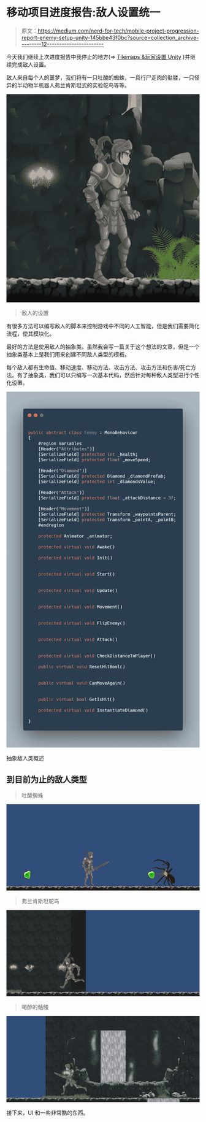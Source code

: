 # 移动项目进度报告:敌人设置统一

> 原文：<https://medium.com/nerd-for-tech/mobile-project-progression-report-enemy-setup-unity-145bbe43f0bc?source=collection_archive---------12----------------------->

今天我们继续上次进度报告中我停止的地方(=> [Tilemaps &玩家设置 Unity](/nerd-for-tech/mobile-project-progression-report-tilemaps-player-setup-unity-ff4e0d0a8a00) )并继续完成敌人设置。

敌人来自每个人的噩梦，我们将有一只吐酸的蜘蛛，一具行尸走肉的骷髅，一只怪异的半动物半机器人弗兰肯斯坦式的实验鸵鸟等等。

![](img/9f74e4a01fb52defc518e3c765c3b6db.png)

> 敌人的设置

有很多方法可以编写敌人的脚本来控制游戏中不同的人工智能，但是我们需要简化流程，使其模块化。

最好的方法是使用敌人的抽象类。虽然我会写一篇关于这个想法的文章，但是一个抽象类基本上是我们用来创建不同敌人类型的模板。

每个敌人都有生命值、移动速度、移动方法、攻击方法、攻击方法和伤害/死亡方法。有了抽象类，我们可以只编写一次基本代码，然后针对每种敌人类型进行个性化设置。

![](img/4772e7b886e0959863fb79886cecbb22.png)

抽象敌人类概述

## 到目前为止的敌人类型

> 吐酸蜘蛛

![](img/2066d7e41450fa4ab445ca35cbeed1f0.png)

> 弗兰肯斯坦鸵鸟

![](img/5078b9b786887ef5783068bb9186eec2.png)

> 喝醉的骷髅

![](img/b405013e2795dfef12a155739115b541.png)

接下来，UI 和一些非常酷的东西。